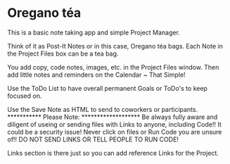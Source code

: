 # Oregano téa

This is a basic note taking app and simple Project Manager.

Think of it as Post-It Notes or in this case, Oregano téa bags.
Each Note in the Project Files box can be a tea bag.

You add copy, code notes, images, etc. in the Project Files window.
Then add little notes and reminders on the Calendar ~ That Simple!

Use the ToDo List to have overall permanent Goals or ToDo's to keep focused on.

Use the Save Note as HTML to send to coworkers or participants. 
*********** Please Note: ******************* Be always fully aware and diligent of useing or sending files with Links to anyone, including Code!! It could be a security issue! Never click on files or Run Code you are unsure of!! DO NOT SEND LINKS OR TELL PEOPLE TO RUN CODE!

Links section is there just so you can add reference Links for the Project.




